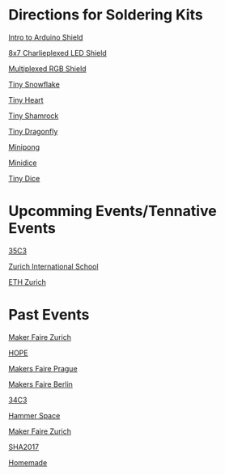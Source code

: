 # Directions for Soldering Kits

[Intro to Arduino Shield](intro)

[8x7 Charlieplexed LED Shield](8x7charlieplexed)

[Multiplexed RGB Shield](rgbmatrix)

[Tiny Snowflake](snowflake)

[Tiny Heart]()

[Tiny Shamrock]()

[Tiny Dragonfly]()

[Minipong](minipong)

[Minidice](minidice)

[Tiny Dice](tinydice)

# Upcomming Events/Tennative Events
[35C3](https://events.ccc.de/2018/10/10/35c3-tickets-presale/)

[Zurich International School](https://www.zis.ch/)

[ETH Zurich](http://www.bastli.ethz.ch/)

# Past Events
[Maker Faire Zurich](https://www.makerfairezurich.ch/en/program/)

[HOPE](http://hope.net/index.html)

[Makers Faire Prague](https://prague.makerfaire.com/)

[Makers Faire Berlin](https://en.maker-faire.de/berlin/)

[34C3](https://events.ccc.de/congress/2017/wiki/index.php/Session:Intro_to_Arduino_Shield_Soldering_and_Programing)

[Hammer Space](https://www.meetup.com/Hammerspace-Community-Workshop-and-Makerspace/events/244874058/)

[Maker Faire Zurich](http://www.actioncy.ch/index.php/workshops/)

[SHA2017](<https://wiki.sha2017.org/w/Session:Pink_Snakes_and_Other_Blinking_LEDS_(Solder_and_assemble_kits)>)

[Homemade](http://www.mechatronicart.ch/blog/homemade-tenna-report)

